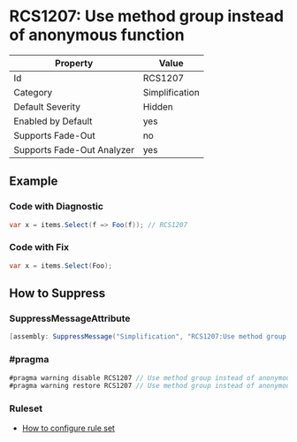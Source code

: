 # RCS1207: Use method group instead of anonymous function

Property | Value
--- | ---
Id|RCS1207
Category|Simplification
Default Severity|Hidden
Enabled by Default|yes
Supports Fade\-Out|no
Supports Fade\-Out Analyzer|yes

## Example

### Code with Diagnostic

```csharp
var x = items.Select(f => Foo(f)); // RCS1207
```

### Code with Fix

```csharp
var x = items.Select(Foo);
```

## How to Suppress

### SuppressMessageAttribute

```csharp
[assembly: SuppressMessage("Simplification", "RCS1207:Use method group instead of anonymous function.", Justification = "<Pending>")]
```

### \#pragma

```csharp
#pragma warning disable RCS1207 // Use method group instead of anonymous function.
#pragma warning restore RCS1207 // Use method group instead of anonymous function.
```

### Ruleset

* [How to configure rule set](../HowToConfigureAnalyzers.md)
